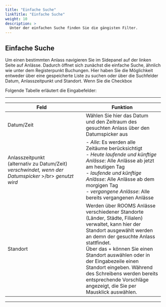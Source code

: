 ```yaml
---
title: "Einfache Suche"
linkTitle: "Einfache Suche"
weight: 10
description: >
  Unter der einfachen Suche finden Sie die gängisten Filter. 
---
```


## Einfache Suche

Um einen bestimmten Anlass navigieren Sie im Sidepanel auf der linken Seite auf Anlässe. Dadurch öffnet sich zunächst die einfache Suche, ähnlich wie unter dem Registerpunkt Buchungen. Hier haben Sie die Möglichkeit entweder über eine gespeicherte Liste zu suchen oder über die Suchfelder Datum, Anlasszeitpunkt und Standort. Wenn Sie die Checkbox 

 <!-- Anlass Zeitraum statt Anlasszeitpunkt? Zeitpunkt klingt genau, mit Zeitraum verbindet man eher Bezeichnungen wie heute, morgen,... -->

 <!-- Bild Suchkriterien-Anlässe -->

Folgende Tabelle erläutert die Eingabefelder:

 ---
 |<div style="width:220px">Feld</div>|Funktion|
 |---|---|
 |Datum/Zeit|Wählen Sie hier das Datum und den Zeitraum des gesuchten Anlass über den Datumspicker aus|
 |Anlasszeitpunkt  </br>(alternativ zu Datum/Zeit) </br> _verschwindet, wenn der Datumspicker_ >/br> _genutzt wird_|- *Alle*: Es werden alle Zeitäume berücksichtigt </br> - *Heute laufende und künftige Anlässe*:  Alle Anlässe ab jetzt am heutigen Tag </br> -  *laufende und künftige Anlässe*:   Alle Anlässe ab dem morgigen Tag </br> - *vergangene Anlässe*:  Alle bereits vergangenen Anlässe|
 |Standort|Werden über ROOMS Anlässe verschiedener Standorte (Länder, Städte, Filialen) verwaltet, kann hier der Standort ausgewählt werden an demn der gesuchte Anlass stattfindet. </br> Über das + können Sie einen Standort auswählen oder in der Eingabezeile einen Standort eingeben. Während des Schreibens werden bereits entsprechende Vorschläge angezeigt, die Sie per Mausklick auswählen.|
 ---